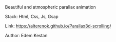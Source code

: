 Beautiful and atmospheric parallax animation

Stack: Html, Css, Js, Gsap

Link: https://alterenok.github.io/Parallax3d-scrolling/

Author: Edem Kestan
